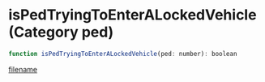 # isPedTryingToEnterALockedVehicle (Category ped)

```js
function isPedTryingToEnterALockedVehicle(ped: number): boolean
```

[filename](isPedTryingToEnterALockedVehicle_m.md ':include')
